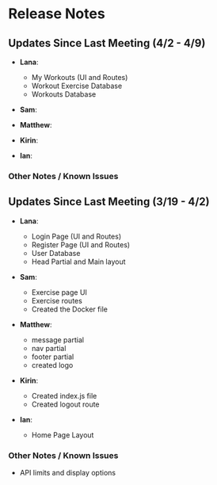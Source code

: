 # Release Notes

## Updates Since Last Meeting (4/2 - 4/9)

- **Lana**:

  - My Workouts (UI and Routes)
  - Workout Exercise Database
  - Workouts Database

- **Sam**:
- **Matthew**:
- **Kirin**:
- **Ian**:

### Other Notes / Known Issues


## Updates Since Last Meeting (3/19 - 4/2)

- **Lana**:

  - Login Page (UI and Routes)
  - Register Page (UI and Routes)
  - User Database
  - Head Partial and Main layout

- **Sam**:

  - Exercise page UI
  - Exercise routes
  - Created the Docker file

- **Matthew**:

  - message partial
  - nav partial
  - footer partial
  - created logo

- **Kirin**:

  - Created index.js file
  - Created logout route

- **Ian**:
  - Home Page Layout

### Other Notes / Known Issues

- API limits and display options
